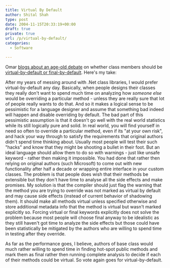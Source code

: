 ```yaml
---
title: Virtual By Default
author: Shital Shah
type: post
date: 2004-11-15T20:33:19+00:00
draft: true
private: true
url: /p/virtual-by-default/
categories:
  - Software

---
```

Omar [blogs about an age-old debate][1] on whether class members should be [virtual-by-default or final-by-default][2]. Here's my take:

After my years of messing around with .Net class libraries, I would prefer virtual-by-default any day. Basically, when people designs their classes they really don't want to spend much time on analyzing how _someone else_ would be overriding a particular method - unless they are really sure that lot of people really wants to do that. And so it makes a logical sense to be pessimistic for a language designer and assume that something bad indeed will happen and disable overriding by default. The bad part of this pessimistic assumption is that it doesn't go well with the real world statistics while its still logically pure and solid. In real world, you will find yourself in need so often to override a particular method, even if its "at your own risk", and hack your way through to satisfy the requirements that original authors didn't spend time thinking about. Usually most people will test their such "hacks" and know that they might be shooting a bullet in their foot. But an ideal language should allow them to do so with warnings - just like unsafe keyword - rather then making it impossible. You had done that rather then relying on original authors (such Microsoft) to come out with new functionality after half a decade or wrapping entire interface in your custom classes. The problem is that people does wish that their methods be extensible but they don't have time to analyse all the side effects and make promises. My solution is that the compiler should just flag the warning that the method you are trying to override was not marked as virtual by default and may cause side effects (instead of current behavior of shadowing them). It should make all methods virtual unless specified otherwise and store additional metadata info that the method is virtual but wasn't marked explicitly so. Forcing virtual or final keywords explicitly does not solve the problem because most people will choose final anyway to be idealistic as they still haven't got time to analyze the side effects but those could have been statistically be mitigated by the authors who are willing to spend time in testing after they override.

As far as the performance goes, I believe, authors of base class would much rather willing to spend time in finding hot-spot public methods and mark them as final rather then running complete analysis to decide if each of their methods could be virtual. So vote again goes for virtual-by-default.

 [1]: http://weblogs.asp.net/okloeten/archive/2004/11/15/257678.aspx
 [2]: http://artima.com/intv/nonvirtual.html